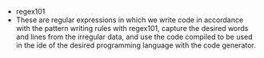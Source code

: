 - regex101
- These are regular expressions in which we write code in accordance with the pattern writing rules with regex101, capture the desired words and lines from the irregular data, and use the code compiled to be used in the ide of the desired programming language with the code generator.
